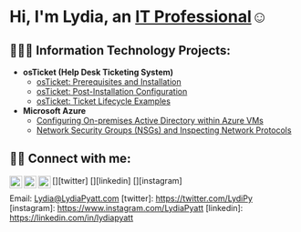 <h1>Hi, I'm Lydia, an <a href="https://linkedin.com/in/LydiaPyatt">IT Professional</a>☺</h1>

<h2> 👩🏽‍💻 Information Technology Projects:</h2>

- <b>osTicket (Help Desk Ticketing System)</b>
  - [osTicket: Prerequisites and Installation](https://github.com/Lydia-Pyatt/osticket-prereqs)
  - [osTicket: Post-Installation Configuration](https://github.com/Lydia-Pyatt/post-install-config)
  - [osTicket: Ticket Lifecycle Examples](https://github.com/Lydia-Pyatt/ticket-lifecycle)
- <b>Microsoft Azure</b>
  - [Configuring On-premises Active Directory within Azure VMs](https://github.com/Lydia-Pyatt/configure-ad)
  - [Network Security Groups (NSGs) and Inspecting Network Protocols](https://github.com/joshmadakorcc/azure-network-protocols)

<h2> 🤳🏽 Connect with me:</h2>

[<img align="left" alt="Lydia | Twitter" width="22px" src="https://cdn.jsdelivr.net/npm/simple-icons@v3/icons/twitter.svg" />][twitter]
[<img align="left" alt="Lydia | LinkedIn" width="22px" src="https://cdn.jsdelivr.net/npm/simple-icons@v3/icons/linkedin.svg" />][linkedin]
[<img align="left" alt="Lydia | Instagram" width="22px" src="https://cdn.jsdelivr.net/npm/simple-icons@v3/icons/instagram.svg" />][instagram]

Email: Lydia@LydiaPyatt.com 
[twitter]: https://twitter.com/LydiPy
[instagram]: https://www.instagram.com/LydiaPyatt
[linkedin]: https://linkedin.com/in/lydiapyatt
